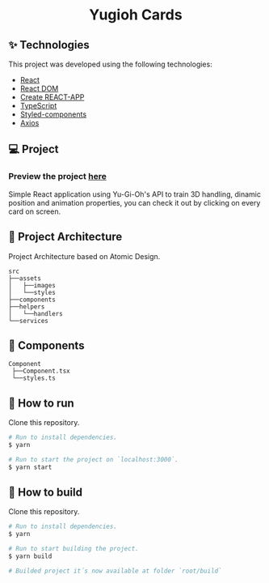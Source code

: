 <h1 align="center">Yugioh Cards</h1>

## ✨ Technologies

This project was developed using the following technologies:

- [React](https://reactjs.org/)
- [React DOM](https://pt-br.reactjs.org/docs/react-dom.html)
- [Create REACT-APP](https://github.com/facebook/create-react-app)
- [TypeScript](https://www.typescriptlang.org/)
- [Styled-components](https://www.styled-components.com/)
- [Axios](https://axios-http.com/docs/intro)

## 💻 Project

### Preview the project [here](yugioh-cards.vercel.app)

Simple React application using Yu-Gi-Oh's API to train 3D handling, dinamic position and animation properties, you can check it out by clicking on every card on screen.

 ## 🔨 Project Architecture

 Project Architecture based on Atomic Design.

 ```
 src
 ├──assets
 │   ├──images
 │   └──styles
 ├──components
 ├──helpers
 │   └──handlers
 └──services
 ```

 ## 🧪 Components

 ```
 Component
  ├──Component.tsx
  └──styles.ts
 ```

## 🚀 How to run

Clone this repository.
```bash
# Run to install dependencies.
$ yarn

# Run to start the project on `localhost:3000`.
$ yarn start
```

## 🚧 How to build

Clone this repository.
```bash
# Run to install dependencies.
$ yarn

# Run to start building the project.
$ yarn build

# Builded project it´s now available at folder `root/build`
```
